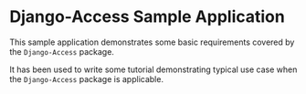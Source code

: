 # Django-Access Sample Application

This sample application demonstrates some basic requirements covered by the `Django-Access` package.

It has been used to write some tutorial demonstrating typical use case when the `Django-Access` package is applicable.
